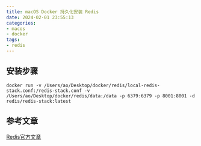 ```yaml
---
title: macOS Docker 持久化安装 Redis
date: 2024-02-01 23:55:13
categories:
- macos
- docker
tags:
- redis
---
```

## 安装步骤

```shell
docker run -v /Users/ao/Desktop/docker/redis/local-redis-stack.conf:/redis-stack.conf -v /Users/ao/Desktop/docker/redis/data:/data -p 6379:6379 -p 8001:8001 -d redis/redis-stack:latest
```

## 参考文章

[Redis官方文章](https://redis.io/docs/install/install-stack/docker/)
